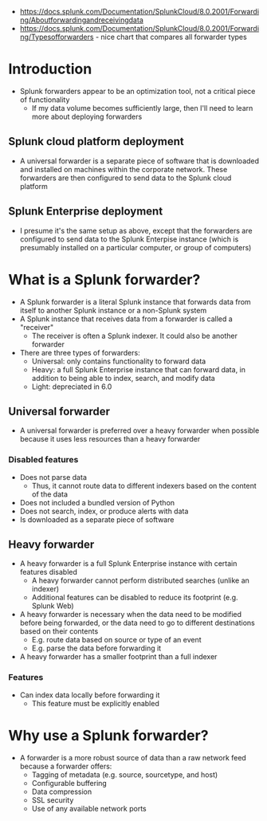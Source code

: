 - https://docs.splunk.com/Documentation/SplunkCloud/8.0.2001/Forwarding/Aboutforwardingandreceivingdata 
- https://docs.splunk.com/Documentation/SplunkCloud/8.0.2001/Forwarding/Typesofforwarders - nice chart that compares all forwarder types
# Introduction
- Splunk forwarders appear to be an optimization tool, not a critical piece of functionality
    - If my data volume becomes sufficiently large, then I'll need to learn more about deploying forwarders
## Splunk cloud platform deployment
- A universal forwarder is a separate piece of software that is downloaded and installed on machines within the corporate network. These forwarders
  are then configured to send data to the Splunk cloud platform
## Splunk Enterprise deployment
- I presume it's the same setup as above, except that the forwarders are configured to send data to the Splunk Enterpise instance (which is presumably
  installed on a particular computer, or group of computers)
# What is a Splunk forwarder?
- A Splunk forwarder is a literal Splunk instance that forwards data from itself to another Splunk instance or a non-Splunk system
- A Splunk instance that receives data from a forwarder is called a "receiver"
    - The receiver is often a Splunk indexer. It could also be another forwarder
- There are three types of forwarders:
    - Universal: only contains functionality to forward data
    - Heavy: a full Splunk Enterprise instance that can forward data, in addition to being able to index, search, and modify data
    - Light: depreciated in 6.0
## Universal forwarder
- A universal forwarder is preferred over a heavy forwarder when possible because it uses less resources than a heavy forwarder
### Disabled features
- Does not parse data
    - Thus, it cannot route data to different indexers based on the content of the data
- Does not included a bundled version of Python
- Does not search, index, or produce alerts with data
- Is downloaded as a separate piece of software
## Heavy forwarder
- A heavy forwarder is a full Splunk Enterprise instance with certain features disabled
    - A heavy forwarder cannot perform distributed searches (unlike an indexer)
    - Additional features can be disabled to reduce its footprint (e.g. Splunk Web)
- A heavy forwarder is necessary when the data need to be modified before being forwarded, or the data need to go to different destinations based on
  their contents
  - E.g. route data based on source or type of an event
  - E.g. parse the data before forwarding it
- A heavy forwarder has a smaller footprint than a full indexer
### Features
- Can index data locally before forwarding it
    - This feature must be explicitly enabled
# Why use a Splunk forwarder?
- A forwarder is a more robust source of data than a raw network feed because a forwarder offers:
    - Tagging of metadata (e.g. source, sourcetype, and host)
    - Configurable buffering
    - Data compression
    - SSL security
    - Use of any available network ports